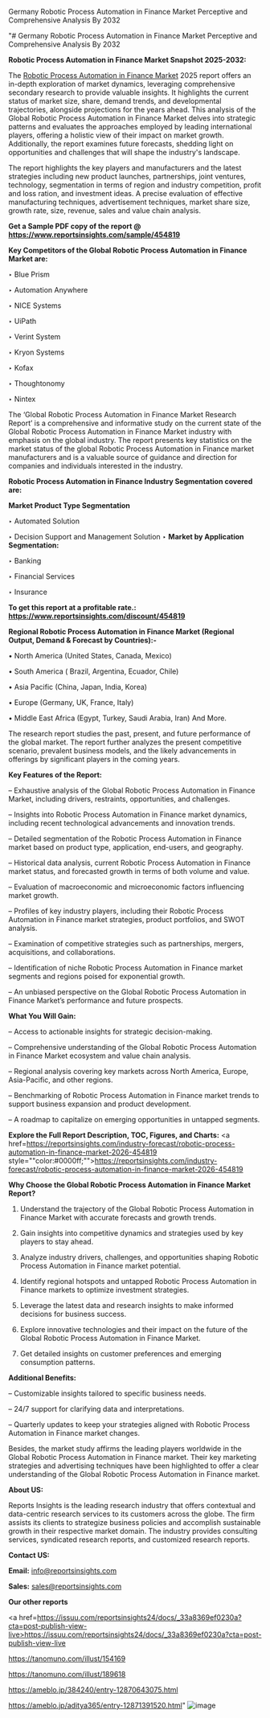 Germany Robotic Process Automation in Finance Market Perceptive and Comprehensive Analysis By 2032

"# Germany Robotic Process Automation in Finance Market Perceptive and Comprehensive Analysis By 2032

<strong>Robotic Process Automation in Finance Market Snapshot 2025-2032:</strong>

The <a href=https://www.reportsinsights.com/sample/454819>Robotic Process Automation in Finance Market</a> 2025 report offers an in-depth exploration of market dynamics, leveraging comprehensive secondary research to provide valuable insights. It highlights the current status of market size, share, demand trends, and developmental trajectories, alongside projections for the years ahead. This analysis of the Global Robotic Process Automation in Finance Market delves into strategic patterns and evaluates the approaches employed by leading international players, offering a holistic view of their impact on market growth. Additionally, the report examines future forecasts, shedding light on opportunities and challenges that will shape the industry's landscape.

The report highlights the key players and manufacturers and the latest strategies including new product launches, partnerships, joint ventures, technology, segmentation in terms of region and industry competition, profit and loss ration, and investment ideas. A precise evaluation of effective manufacturing techniques, advertisement techniques, market share size, growth rate, size, revenue, sales and value chain analysis.

<strong>Get a Sample PDF copy of the report @ <a href=https://www.reportsinsights.com/sample/454819 style=color:#0000ff;>https://www.reportsinsights.com/sample/454819</a></strong>

<strong>Key Competitors of the Global Robotic Process Automation in Finance Market are:</strong>

‣ Blue Prism

‣ Automation Anywhere

‣ NICE Systems

‣ UiPath

‣ Verint System

‣ Kryon Systems

‣ Kofax

‣ Thoughtonomy

‣ Nintex

The ‘Global Robotic Process Automation in Finance Market Research Report’ is a comprehensive and informative study on the current state of the Global Robotic Process Automation in Finance Market industry with emphasis on the global industry. The report presents key statistics on the market status of the global Robotic Process Automation in Finance market manufacturers and is a valuable source of guidance and direction for companies and individuals interested in the industry.

<strong>Robotic Process Automation in Finance Industry Segmentation covered are:</strong>

<strong>Market Product Type Segmentation</strong>

‣ Automated Solution

‣ Decision Support and Management Solution
‣ 
<strong>Market by Application Segmentation:</strong>

‣ Banking

‣ Financial Services

‣ Insurance

<strong>To get this report at a profitable rate.: <a href=https://www.reportsinsights.com/discount/454819 style=color:#0000ff;>https://www.reportsinsights.com/discount/454819</a></strong>

<strong>Regional Robotic Process Automation in Finance Market (Regional Output, Demand &amp; Forecast by Countries):-</strong>

• North America (United States, Canada, Mexico)

• South America ( Brazil, Argentina, Ecuador, Chile)

• Asia Pacific (China, Japan, India, Korea)

• Europe (Germany, UK, France, Italy)

• Middle East Africa (Egypt, Turkey, Saudi Arabia, Iran) And More.

The research report studies the past, present, and future performance of the global market. The report further analyzes the present competitive scenario, prevalent business models, and the likely advancements in offerings by significant players in the coming years.

<strong>Key Features of the Report:</strong>

– Exhaustive analysis of the Global Robotic Process Automation in Finance Market, including drivers, restraints, opportunities, and challenges.

– Insights into Robotic Process Automation in Finance market dynamics, including recent technological advancements and innovation trends.

– Detailed segmentation of the Robotic Process Automation in Finance market based on product type, application, end-users, and geography.

– Historical data analysis, current Robotic Process Automation in Finance market status, and forecasted growth in terms of both volume and value.

– Evaluation of macroeconomic and microeconomic factors influencing market growth.

– Profiles of key industry players, including their Robotic Process Automation in Finance market strategies, product portfolios, and SWOT analysis.

– Examination of competitive strategies such as partnerships, mergers, acquisitions, and collaborations.

– Identification of niche Robotic Process Automation in Finance market segments and regions poised for exponential growth.

– An unbiased perspective on the Global Robotic Process Automation in Finance Market’s performance and future prospects.

<strong>What You Will Gain:</strong>

– Access to actionable insights for strategic decision-making.

– Comprehensive understanding of the Global Robotic Process Automation in Finance Market ecosystem and value chain analysis.

– Regional analysis covering key markets across North America, Europe, Asia-Pacific, and other regions.

– Benchmarking of Robotic Process Automation in Finance market trends to support business expansion and product development.

– A roadmap to capitalize on emerging opportunities in untapped segments.

<strong>Explore the Full Report Description, TOC, Figures, and Charts:</strong>
<a href=https://reportsinsights.com/industry-forecast/robotic-process-automation-in-finance-market-2026-454819 style=""color:#0000ff;"">https://reportsinsights.com/industry-forecast/robotic-process-automation-in-finance-market-2026-454819</a>

<strong>Why Choose the Global Robotic Process Automation in Finance Market Report?</strong>

1. Understand the trajectory of the Global Robotic Process Automation in Finance Market with accurate forecasts and growth trends.

2. Gain insights into competitive dynamics and strategies used by key players to stay ahead.

3. Analyze industry drivers, challenges, and opportunities shaping Robotic Process Automation in Finance market potential.

4. Identify regional hotspots and untapped Robotic Process Automation in Finance markets to optimize investment strategies.

5. Leverage the latest data and research insights to make informed decisions for business success.

6. Explore innovative technologies and their impact on the future of the Global Robotic Process Automation in Finance Market.

7. Get detailed insights on customer preferences and emerging consumption patterns.

<strong>Additional Benefits:</strong>

– Customizable insights tailored to specific business needs.

– 24/7 support for clarifying data and interpretations.

– Quarterly updates to keep your strategies aligned with Robotic Process Automation in Finance market changes.

Besides, the market study affirms the leading players worldwide in the Global Robotic Process Automation in Finance market. Their key marketing strategies and advertising techniques have been highlighted to offer a clear understanding of the Global Robotic Process Automation in Finance market.

<strong><strong>About US</strong>:</strong>

Reports Insights is the leading research industry that offers contextual and data-centric research services to its customers across the globe. The firm assists its clients to strategize business policies and accomplish sustainable growth in their respective market domain. The industry provides consulting services, syndicated research reports, and customized research reports.

<strong>Contact US:</strong>

<p class=><b>Email:</b> <a href=mailto:info@reportsinsights.com>info@reportsinsights.com</a></p>
<p class=><b>Sales:</b> <a href=mailto:sales@reportsinsights.com>sales@reportsinsights.com</a></p>

<strong>Our other reports</strong>

<a href=https://issuu.com/reportsinsights24/docs/_33a8369ef0230a?cta=post-publish-view-live>https://issuu.com/reportsinsights24/docs/_33a8369ef0230a?cta=post-publish-view-live</a>

<a href=https://tanomuno.com/illust/154169>https://tanomuno.com/illust/154169</a>

<a href=https://tanomuno.com/illust/189618>https://tanomuno.com/illust/189618</a>

<a href=https://ameblo.jp/384240/entry-12870643075.html>https://ameblo.jp/384240/entry-12870643075.html</a>

<a href=https://ameblo.jp/aditya365/entry-12871391520.html>https://ameblo.jp/aditya365/entry-12871391520.html</a>"
![image](https://github.com/user-attachments/assets/c2586b6e-a78f-43e6-84d8-a4b62c09bbfb)
